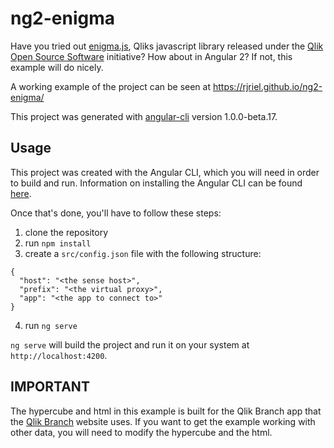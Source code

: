 # ng2-enigma

Have you tried out [enigma.js](https://github.com/qlik-oss/enigma.js), Qliks javascript library released under the [Qlik Open Source Software](https://github.com/qlik-oss) initiative? How about in Angular 2? If not, this example will do nicely.

A working example of the project can be seen at https://rjriel.github.io/ng2-enigma/

This project was generated with [angular-cli](https://github.com/angular/angular-cli) version 1.0.0-beta.17.

## Usage

This project was created with the Angular CLI, which you will need in order to build and run. Information on installing the Angular CLI can be found [here](https://github.com/angular/angular-cli#installation).

Once that's done, you'll have to follow these steps:

1. clone the repository
2. run `npm install`
3. create a `src/config.json` file with the following structure:

  ```
  {
    "host": "<the sense host>",
    "prefix": "<the virtual proxy>",
    "app": "<the app to connect to>"
  }
  ```
  
4. run `ng serve`

`ng serve` will build the project and run it on your system at `http://localhost:4200`.

## IMPORTANT

The hypercube and html in this example is built for the Qlik Branch app that the [Qlik Branch](http://branch.qlik.com) website uses. If you want to get the example working with other data, you will need to modify the hypercube and the html.
